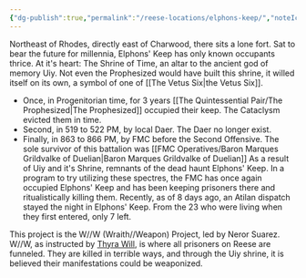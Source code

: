 ```yaml
---
{"dg-publish":true,"permalink":"/reese-locations/elphons-keep/","noteIcon":""}
---
```


Northeast of Rhodes, directly east of Charwood, there sits a lone fort. Sat to bear the future for millennia, Elphons' Keep has only known occupants thrice. At it's heart: The Shrine of Time, an altar to the ancient god of memory Uiy. Not even the Prophesized would have built this shrine, it willed itself on its own, a symbol of one of [[The Vetus Six\|the Vetus Six]].
- Once, in Progenitorian time, for 3 years [[The Quintessential Pair/The Prophesized\|The Prophesized]] occupied their keep. The Cataclysm evicted them in time.
- Second, in 519 to 522 PM, by local Daer. The Daer no longer exist.
- Finally, in 863 to 866 PM, by FMC before the Second Offensive. The sole survivor of this battalion was [[FMC Operatives/Baron Marques Grildvalke of Duelian\|Baron Marques Grildvalke of Duelian]] 
As a result of Uiy  and it's Shrine, remnants of the dead haunt Elphons' Keep. In a program to try utilizing these spectres, the FMC has once again occupied Elphons' Keep and has been keeping prisoners there and ritualistically killing them. Recently, as of 8 days ago, an Atilan dispatch stayed the night in Elphons' Keep. From the 23 who were living when they first entered, only 7 left.

This project is the W//W (Wraith//Weapon) Project, led by Neror Suarez. W//W, as instructed by [Thyra Will](Tytheradt), is where all prisoners on Reese are funneled. They are killed in terrible ways, and through the Uiy shrine, it is believed their manifestations could be weaponized. 
